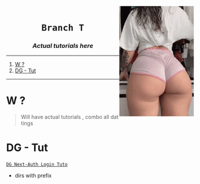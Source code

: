 <img src="/lq/3.webp" align=right width=200>

<h1 align=center><code> Branch T </code></h1>
<h3 align=center><i> Actual tutorials here </i></h3>

---

1. [W ?](#w-)
2. [DG - Tut](#dg---tut)

---

# W ?

> Will have actual tutorials , combo all dat tings

# DG - Tut

[`DG Next-Auth Login Tuto`](https://youtu.be/w2h54xz6Ndw)

- dirs with prefix
